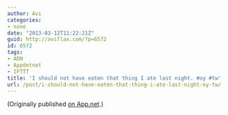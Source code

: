 ```yaml
---
author: Avi
categories:
- none
date: "2013-03-12T11:22:21Z"
guid: http://aviflax.com/?p=6572
id: 6572
tags:
- ADN
- Appdotnet
- IFTTT
title: 'I should not have eaten that thing I ate last night. #oy #tw'
url: /post/i-should-not-have-eaten-that-thing-i-ate-last-night-oy-tw/
---
```

(Originally published [on App.net](http://alpha.app.net/aviflax/post/3774376).)